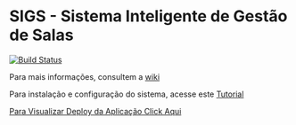 # SIGS - Sistema Inteligente de Gestão de Salas

[![Build Status](https://travis-ci.org/fga-gpp-mds/2017.1-SIGS.svg?branch=master)](https://travis-ci.org/fga-gpp-mds/2017.1-SIGS)

Para mais informações, consultem a [wiki](https://github.com/fga-gpp-mds/2017.1-SIGS/wiki)

Para instalação e configuração do sistema, acesse este [Tutorial](https://github.com/fga-gpp-mds/2017.1-SIGS/wiki/Comandos-de-Instala%C3%A7%C3%A3o-do-Ambiente)

[Para Visualizar Deploy da Aplicação Click Aqui](https://sigs-unb.herokuapp.com/)

